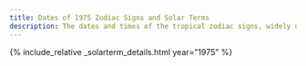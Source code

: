 ```yaml
---
title: Dates of 1975 Zodiac Signs and Solar Terms
description: The dates and times of the tropical zodiac signs, widely used in western astrology, and solar terms of year 1975
---
```

{% include_relative _solarterm_details.html year="1975" %}
